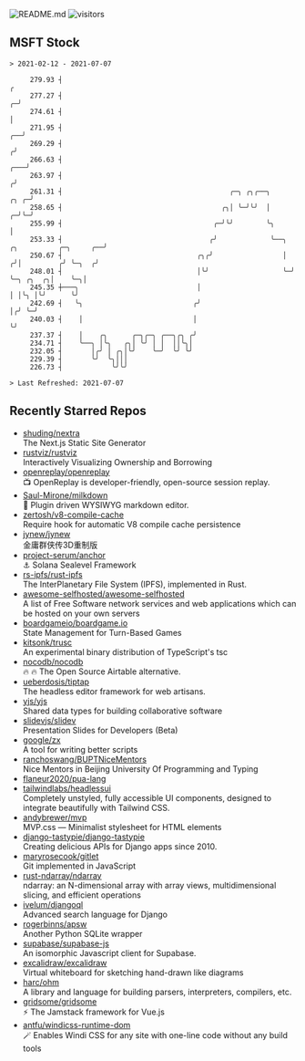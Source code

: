 ![README.md](https://github.com/Gerhut/Gerhut/workflows/README.md/badge.svg)
![visitors](https://visitors.vercel.app/Gerhut/Gerhut?token=8cf69d1f6813d272ef062726b6070c9be4ff72038cfe5a7ded7384a8da65d866)

## MSFT Stock

```
> 2021-02-12 - 2021-07-07

     279.93 ┤                                                                                                  ╭ 
     277.27 ┤                                                                                                ╭─╯ 
     274.61 ┤                                                                                                │   
     271.95 ┤                                                                                             ╭──╯   
     269.29 ┤                                                                                            ╭╯      
     266.63 ┤                                                                                        ╭───╯       
     263.97 ┤                                                                                       ╭╯           
     261.31 ┤                                         ╭─╮ ╭╮╭──╮                               ╭╮ ╭─╯            
     258.65 ┤                                       ╭╮│ ╰─╯╰╯  │                             ╭─╯╰─╯              
     255.99 ┤                                     ╭─╯╰╯        ╰╮                            │                   
     253.33 ┤                                    ╭╯             ╰──╮  ╭╮          ╭─╮     ╭──╯                   
     250.67 ┤                                 ╭╮╭╯                 │ ╭╯│         ╭╯ ╰─╮  ╭╯                      
     248.01 ┤                                 │╰╯                  ╰─╯ ╰─╮ ╭╮  ╭╮│    ╰─╮│                       
     245.35 ┼───╮                             │                          │ │╰╮ │╰╯      ╰╯                       
     242.69 ┤   ╰╮                           ╭╯                          │╭╯ ╰─╯                                 
     240.03 ┤    │                           │                           ╰╯                                      
     237.37 ┤    │    ╭╮      ╭─╮╭─╮ ╭──╮╭╮ ╭╯                                                                   
     234.71 ┤    ╰──╮ │╰╮   ╭╮│ ╰╯ │ │  ││╰╮│                                                                    
     232.05 ┤       │╭╯ │ ╭╮│╰╯    ╰─╯  ╰╯ ╰╯                                                                    
     229.39 ┤       ╰╯  ╰╮│││                                                                                    
     226.73 ┤            ╰╯╰╯                                                                                    

> Last Refreshed: 2021-07-07
```

## Recently Starred Repos

- [shuding/nextra](https://github.com/shuding/nextra)  
  The Next.js Static Site Generator
- [rustviz/rustviz](https://github.com/rustviz/rustviz)  
  Interactively Visualizing Ownership and Borrowing
- [openreplay/openreplay](https://github.com/openreplay/openreplay)  
  :tv: OpenReplay is developer-friendly, open-source session replay.
- [Saul-Mirone/milkdown](https://github.com/Saul-Mirone/milkdown)  
  🍼 Plugin driven WYSIWYG  markdown editor.
- [zertosh/v8-compile-cache](https://github.com/zertosh/v8-compile-cache)  
  Require hook for automatic V8 compile cache persistence
- [jynew/jynew](https://github.com/jynew/jynew)  
  金庸群侠传3D重制版
- [project-serum/anchor](https://github.com/project-serum/anchor)  
  ⚓ Solana Sealevel Framework
- [rs-ipfs/rust-ipfs](https://github.com/rs-ipfs/rust-ipfs)  
  The InterPlanetary File System (IPFS), implemented in Rust.
- [awesome-selfhosted/awesome-selfhosted](https://github.com/awesome-selfhosted/awesome-selfhosted)  
  A list of Free Software network services and web applications which can be hosted on your own servers
- [boardgameio/boardgame.io](https://github.com/boardgameio/boardgame.io)  
  State Management for Turn-Based Games
- [kitsonk/trusc](https://github.com/kitsonk/trusc)  
  An experimental binary distribution of TypeScript's tsc
- [nocodb/nocodb](https://github.com/nocodb/nocodb)  
  🔥 🔥  The Open Source Airtable alternative. 
- [ueberdosis/tiptap](https://github.com/ueberdosis/tiptap)  
  The headless editor framework for web artisans.
- [yjs/yjs](https://github.com/yjs/yjs)  
  Shared data types for building collaborative software
- [slidevjs/slidev](https://github.com/slidevjs/slidev)  
  Presentation Slides for Developers (Beta)
- [google/zx](https://github.com/google/zx)  
  A tool for writing better scripts
- [ranchoswang/BUPTNiceMentors](https://github.com/ranchoswang/BUPTNiceMentors)  
  Nice Mentors in Beijing University Of Programming and Typing 
- [flaneur2020/pua-lang](https://github.com/flaneur2020/pua-lang)  
- [tailwindlabs/headlessui](https://github.com/tailwindlabs/headlessui)  
  Completely unstyled, fully accessible UI components, designed to integrate beautifully with Tailwind CSS.
- [andybrewer/mvp](https://github.com/andybrewer/mvp)  
  MVP.css — Minimalist stylesheet for HTML elements
- [django-tastypie/django-tastypie](https://github.com/django-tastypie/django-tastypie)  
  Creating delicious APIs for Django apps since 2010.
- [maryrosecook/gitlet](https://github.com/maryrosecook/gitlet)  
  Git implemented in JavaScript
- [rust-ndarray/ndarray](https://github.com/rust-ndarray/ndarray)  
  ndarray: an N-dimensional array with array views, multidimensional slicing, and efficient operations
- [ivelum/djangoql](https://github.com/ivelum/djangoql)  
  Advanced search language for Django
- [rogerbinns/apsw](https://github.com/rogerbinns/apsw)  
  Another Python SQLite wrapper
- [supabase/supabase-js](https://github.com/supabase/supabase-js)  
  An isomorphic Javascript client for Supabase.
- [excalidraw/excalidraw](https://github.com/excalidraw/excalidraw)  
  Virtual whiteboard for sketching hand-drawn like diagrams
- [harc/ohm](https://github.com/harc/ohm)  
  A library and language for building parsers, interpreters, compilers, etc.
- [gridsome/gridsome](https://github.com/gridsome/gridsome)  
  ⚡️ The Jamstack framework for Vue.js
- [antfu/windicss-runtime-dom](https://github.com/antfu/windicss-runtime-dom)  
  🪄 Enables Windi CSS for any site with one-line code without any build tools 
